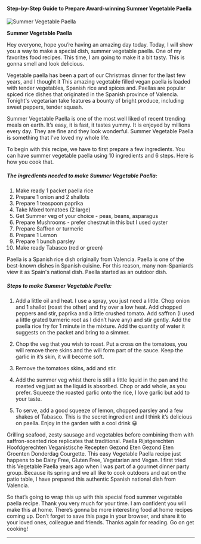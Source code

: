             

#### Step-by-Step Guide to Prepare Award-winning Summer Vegetable Paella

![Summer Vegetable Paella](https://img-global.cpcdn.com/recipes/86fc14dcc32df3ef/751x532cq70/summer-vegetable-paella-recipe-main-photo.jpg)

**Summer Vegetable Paella**

Hey everyone, hope you’re having an amazing day today. Today, I will show you a way to make a special dish, summer vegetable paella. One of my favorites food recipes. This time, I am going to make it a bit tasty. This is gonna smell and look delicious.

Vegetable paella has been a part of our Christmas dinner for the last few years, and I thought it This amazing vegetable filled vegan paella is loaded with tender vegetables, Spanish rice and spices and. Paellas are popular spiced rice dishes that originated in the Spanish province of Valencia. Tonight's vegetarian take features a bounty of bright produce, including sweet peppers, tender squash.

Summer Vegetable Paella is one of the most well liked of recent trending meals on earth. It’s easy, it is fast, it tastes yummy. It is enjoyed by millions every day. They are fine and they look wonderful. Summer Vegetable Paella is something that I’ve loved my whole life.

To begin with this recipe, we have to first prepare a few ingredients. You can have summer vegetable paella using 10 ingredients and 6 steps. Here is how you cook that.

##### The ingredients needed to make Summer Vegetable Paella:

1.  Make ready 1 packet paella rice
2.  Prepare 1 onion and 2 shallots
3.  Prepare 1 teaspoon paprika
4.  Take Mixed tomatoes (2 large)
5.  Get Summer veg of your choice - peas, beans, asparagus
6.  Prepare Mushrooms - prefer chestnut in this but I used oyster
7.  Prepare Saffron or turmeric
8.  Prepare 1 Lemon
9.  Prepare 1 bunch parsley
10.  Make ready Tabasco (red or green)

Paella is a Spanish rice dish originally from Valencia. Paella is one of the best-known dishes in Spanish cuisine. For this reason, many non-Spaniards view it as Spain's national dish. Paella started as an outdoor dish.

##### Steps to make Summer Vegetable Paella:

1.  Add a little oil and heat. I use a spray, you just need a little. Chop onion and 1 shallot (roast the other) and fry over a low heat. Add chopped peppers and stir, paprika and a little crushed tomato. Add saffron (I used a little grated turmeric root as I didn’t have any) and stir gently. Add the paella rice fry for 1 minute in the mixture. Add the quantity of water it suggests on the packet and bring to a simmer.

3.  Chop the veg that you wish to roast. Put a cross on the tomatoes, you will remove there skins and the will form part of the sauce. Keep the garlic in it’s skin, it will become soft.
4.  Remove the tomatoes skins, add and stir.
5.  Add the summer veg whist there is still a little liquid in the pan and the roasted veg just as the liquid is absorbed. Chop or add whole, as you prefer. Squeeze the roasted garlic onto the rice, I love garlic but add to your taste.
6.  To serve, add a good squeeze of lemon, chopped parsley and a few shakes of Tabasco. This is the secret ingredient and I think it’s delicious on paella. Enjoy in the garden with a cool drink 😀

Grilling seafood, zesty sausage and vegetables before combining them with saffron-scented rice replicates that traditional. Paella Rijstgerechten Hoofdgerechten Veganistische Recepten Gezond Eten Gezond Eten Groenten Donderdag Courgette. This easy Vegetable Paella recipe just happens to be Dairy Free, Gluten Free, Vegetarian and Vegan. I first tried this Vegetable Paella years ago when I was part of a gourmet dinner party group. Because its spring and we all like to cook outdoors and eat on the patio table, I have prepared this authentic Spanish national dish from Valencia.

So that’s going to wrap this up with this special food summer vegetable paella recipe. Thank you very much for your time. I am confident you will make this at home. There’s gonna be more interesting food at home recipes coming up. Don’t forget to save this page in your browser, and share it to your loved ones, colleague and friends. Thanks again for reading. Go on get cooking!

* * *